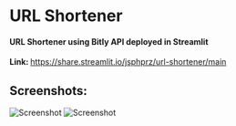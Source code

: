 # URL Shortener
#### URL Shortener using Bitly API deployed in Streamlit
<strong>Link: </strong>https://share.streamlit.io/jsphprz/url-shortener/main
## Screenshots:
![Screenshot](https://cdn.discordapp.com/attachments/841968299960827904/853870206095196160/Screenshot_2021-06-14_133436.png)
![Screenshot](https://cdn.discordapp.com/attachments/841968299960827904/853870218970923008/Screenshot_2021-06-14_133501.png)
